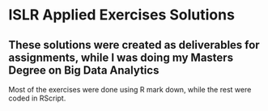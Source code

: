 # ISLR Applied Exercises Solutions
## These solutions were created as deliverables for assignments, while I was doing my Masters Degree on Big Data Analytics
Most of the exercises were done using R mark down, while the rest were coded in RScript.
